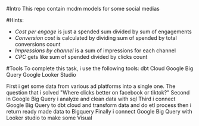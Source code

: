 #Intro
This repo contain mcdm models for some social medias

#Hints:
- *Cost per engage* is just a spended sum divided by sum of engagements
- *Conversion cost* is calculated by dividing sum of spended by total conversions count
- *Impressions by channel* is a sum of impressions for each channel
- *CPC* gets like sum of spended divided by clicks count

#Tools
To complete this task, i use the following tools:
dbt Cloud
Google Big Query
Google Looker Studio

First i get some data from various ad platforms into a single one.
The question that i solved "Where clicks better on facebook or tiktok?"
Second in Google Big Query i analyze and clean data with sql 
Third i connect Google Big Query to dbt cloud and transform data and do etl process then i return ready made data to Bigquery
Finally i connect Google Big Query with Looker studio to make some Visual 
